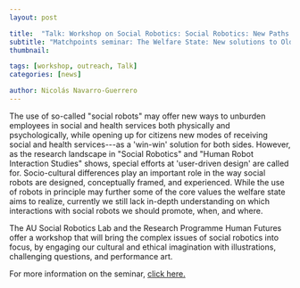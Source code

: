 ```yaml
---
layout: post

title:  "Talk: Workshop on Social Robotics: Social Robotics: New Paths to Discovering What Matters in a Human Life"
subtitle: "Matchpoints seminar: The Welfare State: New solutions to Old Problems?"
thumbnail: 

tags: [workshop, outreach, Talk]
categories: [news]

author: Nicolás Navarro-Guerrero
---
```


The use of so-called "social robots" may offer new ways to unburden employees in social and health services both physically and psychologically, while opening up for citizens new modes of receiving social and health services---as a 'win-win' solution for both sides. However, as the research landscape in "Social Robotics" and "Human Robot Interaction Studies" shows, special efforts at 'user-driven design' are called for. Socio-cultural differences play an important role in the way social robots are designed, conceptually framed, and experienced. While the use of robots in principle may further some of the core values the welfare state aims to realize, currently we still lack in-depth understanding on which interactions with social robots we should promote, when, and where.

The AU Social Robotics Lab and the Research Programme Human Futures offer a workshop that will bring the complex issues of social robotics into focus, by engaging our cultural and ethical imagination with illustrations, challenging questions, and performance art.

For more information on the seminar, <a href="https://matchpoints-archive.au.dk/workshops/social-robotics-saturday-26-may/" target="_blank">click here.</a>

<!--more-->

